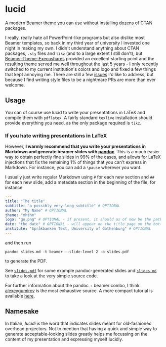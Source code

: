 # lucid
A modern Beamer theme you can use without installing dozens of CTAN packages.

I really, really hate all PowerPoint-like programs but also dislike most Beamer templates, so back in my third year of university I invested one night in making my own.
I didn't understand anything about CTAN packages, `.sty` files and `tikz` (and to a large extent I still don't), but [Beamer-Theme-Execushares](https://github.com/hamaluik/Beamer-Theme-Execushares) provided an excellent starting point and the resulting theme served me well throughout the last 5 years - I only recently switched to my current institution's colors and logo and fixed a few things that kept annoying me. 
There are still a few [issues](https://github.com/harisont/Beamer-mhthm/issues) I'd like to address, but because I find writing style files to be a nightmare PRs are more than ever welcome.  

## Usage
You can of course use lucid to write your presentations in LaTeX and compile them with `pdflatex`. 
A fairly standard `texlive` installation should provide everything you need, as the only package required is `tikz`.

### If you hate writing presentations in LaTeX
However, __I warmly recommend that you write your presentations in Markdown and generate beamer slides with [pandoc](https://github.com/jgm/pandoc)__.
This is a much easier way to obtain perfectly fine slides in 99% of the cases, and allows for LaTeX injections that fix the remaining 1% of things that you can't express in Markdown. 
For instance, you can add a `\pause` wherever you want.

I usually just write regular Markdown using `#` for each new section and `##` for each new slide, add a metadata section in the beginning of the file, for instance

```yaml
---
title: "The title"
subtitle: "a possibly very long subtitle" # OPTIONAL
author: "My Name" # OPTIONAL
theme: "mhthm"
logo: "gu.png" # OPTIONAL - if present, it should as of now be the path to a 300x300 image
date: "the date" # OPTIONAL - will appear on the title page on the bottom right
institute: "Språkbanken Text, University of Gothenburg" # OPTIONAL
---
```

and then run 

```
pandoc slides.md -t beamer --slide-level 2 -o slides.pdf
```

to generate the PDF.

See [`slides.pdf`](slides.pdf) for some example pandoc-generated slides and [`slides.md`](slides.md) to take a look at the very simple source code.

For further information about the pandoc + beamer combo, I think [alexeygumirov](https://github.com/alexeygumirov/pandoc-beamer-how-to) is the most exhaustive source. A more compact tutorial is available [here](https://ashwinschronicles.github.io/beamer-slides-using-markdown-and-pandoc?utm_source=pocket_reader). 

## Namesake
In Italian, _lucidi_ is the word that indicates slides meant for old-fashioned overhead projectors.
Not to mention that having a quick and simple way to generate acceptable-looking slides greatly helps me focussing on the content of my presentation and expressing myself lucidly.